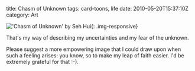 title: Chasm of Unknown
tags: card-toons, life
date: 2010-05-20T15:37:10Z
category: Art

!['Chasm of Unknown' by Seh Hui]({filename}/images/2010/04/chasmofunknown-small.jpg){: .img-responsive}

That's my way of describing my uncertainties and my fear of the unknown.

Please suggest a more empowering image that I could draw upon when such a feeling arises: you know, so to make my leap of faith easier. I'd be extremely grateful for that :-).
